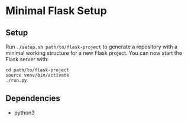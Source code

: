 # Minimal Flask Setup

## Setup

Run `./setup.sh path/to/flask-project` to generate a repository with a minimal working structure for a new Flask project.
You can now start the Flask server with:

```
cd path/to/flask-project
source venv/bin/activate
./run.py
```

## Dependencies

- python3
